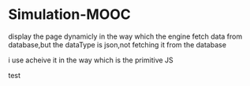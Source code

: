 # Simulation-MOOC
display the page dynamicly in the way which the engine fetch data from database,but the dataType is json,not fetching it from the database

i use acheive it in the way which is the primitive JS

test
